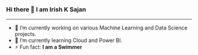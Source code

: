  ### Hi there 👋 I am Irish K Sajan
<hr>
<ul>
  <li>🔭 I’m currently working on various Machine Learning and Data Science projects.</li>
  <li>🌱 I’m currently learning Cloud and Power BI.</li>
  <li>⚡ Fun fact: <b>I am a Swimmer</b></li>
</ul>
<!--
**irish0019/irish0019** is a ✨ _special_ ✨ repository because its `README.md` (this file) appears on your GitHub profile.

Here are some ideas to get you started:

- 🔭 I’m currently working on various Machine Learning and Data Science projects.
- 🌱 I’m currently learning Cloud and Power BI
- 👯 I’m looking to collaborate on ...
- 🤔 I’m looking for help with ...
- 💬 Ask me about ...
- 📫 How to reach me: ...
- 😄 Pronouns: ...
- ⚡ Fun fact:<b> I am a Swimmer</b>
-->
